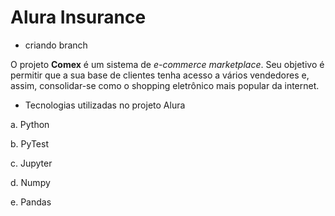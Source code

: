 # Alura Insurance

- criando branch

O projeto **Comex** é um sistema de _e-commerce marketplace_. Seu objetivo é permitir que a sua base de clientes tenha acesso a vários vendedores e, assim, consolidar-se como o shopping eletrônico mais popular da internet.

- Tecnologias utilizadas no projeto Alura

a. Python

b. PyTest

c. Jupyter

d. Numpy

e. Pandas
